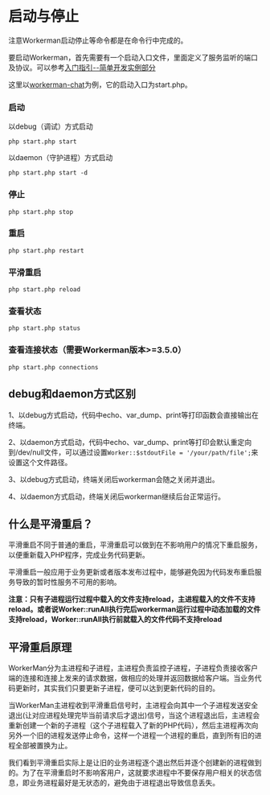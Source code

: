 # 启动与停止

注意Workerman启动停止等命令都是在命令行中完成的。

要启动Workerman，首先需要有一个启动入口文件，里面定义了服务监听的端口及协议。可以参考[入门指引--简单开发实例部分](getting-started/simple-example.html)


这里以[workerman-chat](http://www.workerman.net/workerman-chat)为例，它的启动入口为start.php。
### 启动

以debug（调试）方式启动

 ```php start.php start```

以daemon（守护进程）方式启动

 ```php start.php start -d```

### 停止
 ```php start.php stop```

### 重启
 ```php start.php restart```

### 平滑重启
 ```php start.php reload```

### 查看状态
 ```php start.php status```
 
### 查看连接状态（需要Workerman版本>=3.5.0）
```php start.php connections```



## debug和daemon方式区别

1、以debug方式启动，代码中echo、var_dump、print等打印函数会直接输出在终端。

2、以daemon方式启动，代码中echo、var_dump、print等打印会默认重定向到/dev/null文件，可以通过设置```Worker::$stdoutFile = '/your/path/file';```来设置这个文件路径。

3、以debug方式启动，终端关闭后workerman会随之关闭并退出。

4、以daemon方式启动，终端关闭后workerman继续后台正常运行。



## 什么是平滑重启？

平滑重启不同于普通的重启，平滑重启可以做到在不影响用户的情况下重启服务，以便重新载入PHP程序，完成业务代码更新。

平滑重启一般应用于业务更新或者版本发布过程中，能够避免因为代码发布重启服务导致的暂时性服务不可用的影响。

**注意：只有子进程运行过程中载入的文件支持reload，主进程载入的文件不支持reload。或者说Worker::runAll执行完后workerman运行过程中动态加载的文件支持reload，Worker::runAll执行前就载入的文件代码不支持reload**

## 平滑重启原理

WorkerMan分为主进程和子进程，主进程负责监控子进程，子进程负责接收客户端的连接和连接上发来的请求数据，做相应的处理并返回数据给客户端。当业务代码更新时，其实我们只要更新子进程，便可以达到更新代码的目的。

当WorkerMan主进程收到平滑重启信号时，主进程会向其中一个子进程发送安全退出(让对应进程处理完毕当前请求后才退出)信号，当这个进程退出后，主进程会重新创建一个新的子进程（这个子进程载入了新的PHP代码），然后主进程再次向另外一个旧的进程发送停止命令，这样一个进程一个进程的重启，直到所有旧的进程全部被置换为止。

我们看到平滑重启实际上是让旧的业务进程逐个退出然后并逐个创建新的进程做到的。为了在平滑重启时不影响客用户，这就要求进程中不要保存用户相关的状态信息，即业务进程最好是无状态的，避免由于进程退出导致信息丢失。


